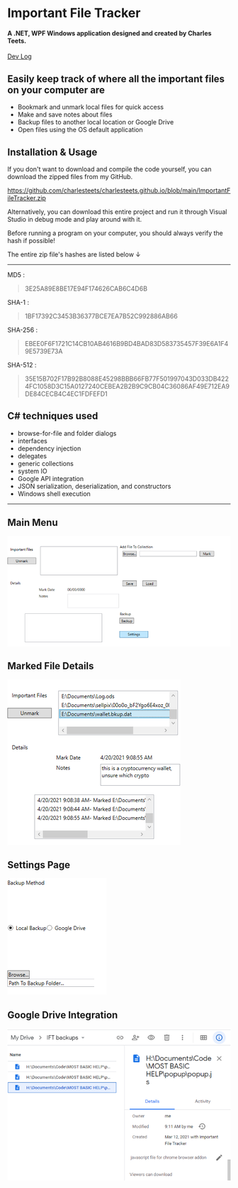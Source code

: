 # Important File Tracker
#### A .NET, WPF Windows application designed and created by Charles Teets.
   [Dev Log](https://charlesteetsdevlog.blogspot.com/search/label/ImportantFileTracker)
## Easily keep track of where all the important files on your computer are
  * Bookmark and unmark local files for quick access
  * Make and save notes about files
  * Backup files to another local location or Google Drive
  * Open files using the OS default application
## Installation & Usage
  If you don't want to download and compile the code yourself, you can download the zipped files from my GitHub.
  
  https://github.com/charlesteets/charlesteets.github.io/blob/main/ImportantFileTracker.zip
  
  Alternatively, you can download this entire project and run it through Visual Studio in debug mode and play around with it.
  
  Before running a program on your computer, you should always verify the hash if possible! 
  
  The entire zip file's hashes are listed below ↓
  
  ---
  
  MD5     : 
  
  >3E25A89E8BE17E94F174626CAB6C4D6B
  
  SHA-1   :
  
  >1BF17392C3453B36377BCE7EA7B52C992886AB66
  
  SHA-256 : 
  
  >EBEE0F6F1721C14CB10AB4616B9BD4BAD83D583735457F39E6A1F49E5739E73A
  
  SHA-512 : 
  
  >35E15B702F17B92B8088E45298BBB66FB77F501997043D033DB4224FC1058D3C15A0127240CEBEA2B2B9C9CB04C36086AF49E712EA9DE84CECB4C4EC1FDFEFD1
  

## C# techniques used
  * browse-for-file and folder dialogs
  * interfaces
  * dependency injection
  * delegates
  * generic collections
  * system IO
  * Google API integration
  * JSON serialization, deserialization, and constructors
  * Windows shell execution
---
## Main Menu
![Main Menu](https://raw.githubusercontent.com/charlesteets/charlesteets.github.io/main/img/ift1.PNG)

## Marked File Details
![Marked File Details](https://raw.githubusercontent.com/charlesteets/charlesteets.github.io/main/img/ift2.PNG)

## Settings Page
![Settings Page](https://raw.githubusercontent.com/charlesteets/charlesteets.github.io/main/img/ift3.PNG)

## Google Drive Integration
![Google Drive Integration](https://raw.githubusercontent.com/charlesteets/charlesteets.github.io/main/img/ift4.PNG)
